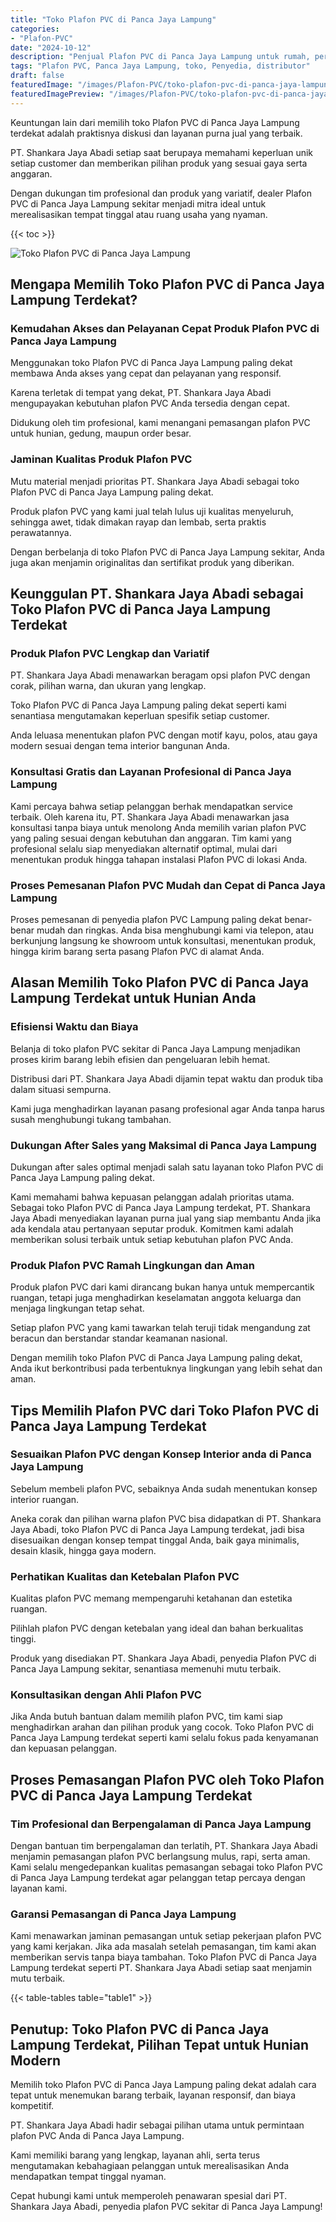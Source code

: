 ```yaml
---
title: "Toko Plafon PVC di Panca Jaya Lampung"
categories:
- "Plafon-PVC"
date: "2024-10-12"
description: "Penjual Plafon PVC di Panca Jaya Lampung untuk rumah, perkantoran, serta gerai. Produk berkualitas, variasi motif, warna menarik, dengan servis instalasi oleh teknisi profesional dan jaminan resmi!|Servis penjualan Plafon PVC di Panca Jaya Lampung bagi keperluan rumah, perkantoran, maupun toko, beserta produk berkualitas dan penempatan oleh teknisi berpengalaman dan garansi resmi.|Pilihan Plafon PVC di Panca Jaya Lampung yang terpercaya untuk rumah, office, serta toko, dengan plafon berkualitas dan penempatan ditangani oleh tenaga ahli ahli serta jaminan resmi.|Penyediaan Plafon PVC di Panca Jaya Lampung bagi tempat tinggal, office, dan toko, beserta plafon unggulan dan pemasangan ditangani oleh tim profesional, dilengkapi beserta kepastian resmi.}"
tags: "Plafon PVC, Panca Jaya Lampung, toko, Penyedia, distributor"
draft: false
featuredImage: "/images/Plafon-PVC/toko-plafon-pvc-di-panca-jaya-lampung.png"
featuredImagePreview: "/images/Plafon-PVC/toko-plafon-pvc-di-panca-jaya-lampung.png"
---
```


Keuntungan lain dari memilih toko Plafon PVC di Panca Jaya Lampung terdekat adalah praktisnya diskusi dan layanan purna jual yang terbaik.

PT. Shankara Jaya Abadi setiap saat berupaya memahami keperluan unik setiap customer dan memberikan pilihan produk yang sesuai gaya serta anggaran.

Dengan dukungan tim profesional dan produk yang variatif, dealer Plafon PVC di Panca Jaya Lampung sekitar menjadi mitra ideal untuk merealisasikan tempat tinggal atau ruang usaha yang nyaman.

{{< toc >}}

![Toko Plafon PVC di Panca Jaya Lampung](/images/Plafon-PVC/Toko-Plafon-PVC-di-Panca-Jaya-Lampung.png)

## Mengapa Memilih Toko Plafon PVC di Panca Jaya Lampung Terdekat?

### Kemudahan Akses dan Pelayanan Cepat Produk Plafon PVC di Panca Jaya Lampung

Menggunakan toko Plafon PVC di Panca Jaya Lampung paling dekat membawa Anda akses yang cepat dan pelayanan yang responsif.

Karena terletak di tempat yang dekat, PT. Shankara Jaya Abadi mengupayakan kebutuhan plafon PVC Anda tersedia dengan cepat.

Didukung oleh tim profesional, kami menangani pemasangan plafon PVC untuk hunian, gedung, maupun order besar.

### Jaminan Kualitas Produk Plafon PVC

Mutu material menjadi prioritas PT. Shankara Jaya Abadi sebagai toko Plafon PVC di Panca Jaya Lampung paling dekat.

Produk plafon PVC yang kami jual telah lulus uji kualitas menyeluruh, sehingga awet, tidak dimakan rayap dan lembab, serta praktis perawatannya.

Dengan berbelanja di toko Plafon PVC di Panca Jaya Lampung sekitar, Anda juga akan menjamin originalitas dan sertifikat produk yang diberikan.

## Keunggulan PT. Shankara Jaya Abadi sebagai Toko Plafon PVC di Panca Jaya Lampung Terdekat

### Produk Plafon PVC Lengkap dan Variatif

PT. Shankara Jaya Abadi menawarkan beragam opsi plafon PVC dengan corak, pilihan warna, dan ukuran yang lengkap.

Toko Plafon PVC di Panca Jaya Lampung paling dekat seperti kami senantiasa mengutamakan keperluan spesifik setiap customer.

Anda leluasa menentukan plafon PVC dengan motif kayu, polos, atau gaya modern sesuai dengan tema interior bangunan Anda.

### Konsultasi Gratis dan Layanan Profesional di Panca Jaya Lampung

Kami percaya bahwa setiap pelanggan berhak mendapatkan service terbaik. Oleh karena itu, PT. Shankara Jaya Abadi menawarkan jasa konsultasi tanpa biaya untuk menolong Anda memilih varian plafon PVC yang paling sesuai dengan kebutuhan dan anggaran. Tim kami yang profesional selalu siap menyediakan alternatif optimal, mulai dari menentukan produk hingga tahapan instalasi Plafon PVC di lokasi Anda.

### Proses Pemesanan Plafon PVC Mudah dan Cepat di Panca Jaya Lampung

Proses pemesanan di penyedia plafon PVC Lampung paling dekat benar-benar mudah dan ringkas. Anda bisa menghubungi kami via telepon, atau berkunjung langsung ke showroom untuk konsultasi, menentukan produk, hingga kirim barang serta pasang Plafon PVC di alamat Anda.

## Alasan Memilih Toko Plafon PVC di Panca Jaya Lampung Terdekat untuk Hunian Anda

### Efisiensi Waktu dan Biaya

Belanja di toko plafon PVC sekitar di Panca Jaya Lampung menjadikan proses kirim barang lebih efisien dan pengeluaran lebih hemat.

Distribusi dari PT. Shankara Jaya Abadi dijamin tepat waktu dan produk tiba dalam situasi sempurna.

Kami juga menghadirkan layanan pasang profesional agar Anda tanpa harus susah menghubungi tukang tambahan.

### Dukungan After Sales yang Maksimal di Panca Jaya Lampung

Dukungan after sales optimal menjadi salah satu layanan toko Plafon PVC di Panca Jaya Lampung paling dekat.

Kami memahami bahwa kepuasan pelanggan adalah prioritas utama. Sebagai toko Plafon PVC di Panca Jaya Lampung terdekat, PT. Shankara Jaya Abadi menyediakan layanan purna jual yang siap membantu Anda jika ada kendala atau pertanyaan seputar produk. Komitmen kami adalah memberikan solusi terbaik untuk setiap kebutuhan plafon PVC Anda.

### Produk Plafon PVC Ramah Lingkungan dan Aman

Produk plafon PVC dari kami dirancang bukan hanya untuk mempercantik ruangan, tetapi juga menghadirkan keselamatan anggota keluarga dan menjaga lingkungan tetap sehat.

Setiap plafon PVC yang kami tawarkan telah teruji tidak mengandung zat beracun dan berstandar standar keamanan nasional.

Dengan memilih toko Plafon PVC di Panca Jaya Lampung paling dekat, Anda ikut berkontribusi pada terbentuknya lingkungan yang lebih sehat dan aman.

## Tips Memilih Plafon PVC dari Toko Plafon PVC di Panca Jaya Lampung Terdekat

### Sesuaikan Plafon PVC dengan Konsep Interior anda di Panca Jaya Lampung

Sebelum membeli plafon PVC, sebaiknya Anda sudah menentukan konsep interior ruangan.

Aneka corak dan pilihan warna plafon PVC bisa didapatkan di PT. Shankara Jaya Abadi, toko Plafon PVC di Panca Jaya Lampung terdekat, jadi bisa disesuaikan dengan konsep tempat tinggal Anda, baik gaya minimalis, desain klasik, hingga gaya modern.

### Perhatikan Kualitas dan Ketebalan Plafon PVC

Kualitas plafon PVC memang mempengaruhi ketahanan dan estetika ruangan.

Pilihlah plafon PVC dengan ketebalan yang ideal dan bahan berkualitas tinggi.

Produk yang disediakan PT. Shankara Jaya Abadi, penyedia Plafon PVC di Panca Jaya Lampung sekitar, senantiasa memenuhi mutu terbaik.

### Konsultasikan dengan Ahli Plafon PVC

Jika Anda butuh bantuan dalam memilih plafon PVC, tim kami siap menghadirkan arahan dan pilihan produk yang cocok. Toko Plafon PVC di Panca Jaya Lampung terdekat seperti kami selalu fokus pada kenyamanan dan kepuasan pelanggan.

## Proses Pemasangan Plafon PVC oleh Toko Plafon PVC di Panca Jaya Lampung Terdekat

### Tim Profesional dan Berpengalaman di Panca Jaya Lampung

Dengan bantuan tim berpengalaman dan terlatih, PT. Shankara Jaya Abadi menjamin pemasangan plafon PVC berlangsung mulus, rapi, serta aman. Kami selalu mengedepankan kualitas pemasangan sebagai toko Plafon PVC di Panca Jaya Lampung terdekat agar pelanggan tetap percaya dengan layanan kami.

### Garansi Pemasangan di Panca Jaya Lampung

Kami menawarkan jaminan pemasangan untuk setiap pekerjaan plafon PVC yang kami kerjakan. Jika ada masalah setelah pemasangan, tim kami akan memberikan servis tanpa biaya tambahan. Toko Plafon PVC di Panca Jaya Lampung terdekat seperti PT. Shankara Jaya Abadi setiap saat menjamin mutu terbaik.

{{< table-tables table="table1" >}}

## Penutup: Toko Plafon PVC di Panca Jaya Lampung Terdekat, Pilihan Tepat untuk Hunian Modern

Memilih toko Plafon PVC di Panca Jaya Lampung paling dekat adalah cara tepat untuk menemukan barang terbaik, layanan responsif, dan biaya kompetitif.

PT. Shankara Jaya Abadi hadir sebagai pilihan utama untuk permintaan plafon PVC Anda di Panca Jaya Lampung.

Kami memiliki barang yang lengkap, layanan ahli, serta terus mengutamakan kebahagiaan pelanggan untuk merealisasikan Anda mendapatkan tempat tinggal nyaman.

Cepat hubungi kami untuk memperoleh penawaran spesial dari PT. Shankara Jaya Abadi, penyedia plafon PVC sekitar di Panca Jaya Lampung!

